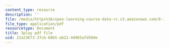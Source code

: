 ```yaml
---
content_type: resource
description: ''
file: /media/https%3A/open-learning-course-data-rc.s3.amazonaws.com/9-13-the-human-brain-spring-2019/22a2367337cb60b5ab2244965afd58de_pfZY5aDJazA.pdf
file_type: application/pdf
resourcetype: Document
title: 3play pdf file
uid: 22a23673-37cb-60b5-ab22-44965afd58de
---
```

